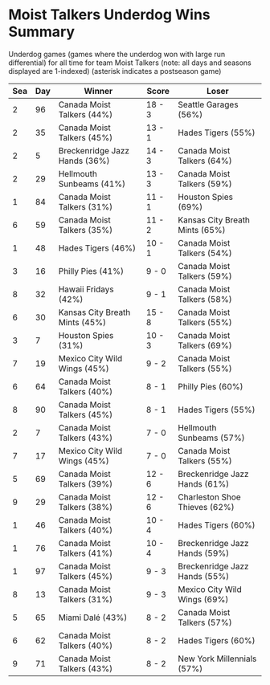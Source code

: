 # Moist Talkers Underdog Wins Summary



Underdog games (games where the underdog won with large run differential) for all time for team Moist Talkers (note: all days and seasons displayed are 1-indexed) (asterisk indicates a postseason game)


| Sea | Day | Winner | Score | Loser | 
| ------ |------ |------ |------ |------ |
| 2 | 96 | Canada Moist Talkers (44%) | 18 - 3 | Seattle Garages (56%) | 
| 2 | 35 | Canada Moist Talkers (45%) | 13 - 1 | Hades Tigers (55%) | 
| 2 | 5 | Breckenridge Jazz Hands (36%) | 14 - 3 | Canada Moist Talkers (64%) | 
| 2 | 29 | Hellmouth Sunbeams (41%) | 13 - 3 | Canada Moist Talkers (59%) | 
| 1 | 84 | Canada Moist Talkers (31%) | 11 - 1 | Houston Spies (69%) | 
| 6 | 59 | Canada Moist Talkers (35%) | 11 - 2 | Kansas City Breath Mints (65%) | 
| 1 | 48 | Hades Tigers (46%) | 10 - 1 | Canada Moist Talkers (54%) | 
| 3 | 16 | Philly Pies (41%) | 9 - 0 | Canada Moist Talkers (59%) | 
| 8 | 32 | Hawaii Fridays (42%) | 9 - 1 | Canada Moist Talkers (58%) | 
| 6 | 30 | Kansas City Breath Mints (45%) | 15 - 8 | Canada Moist Talkers (55%) | 
| 3 | 7 | Houston Spies (31%) | 10 - 3 | Canada Moist Talkers (69%) | 
| 7 | 19 | Mexico City Wild Wings (45%) | 9 - 2 | Canada Moist Talkers (55%) | 
| 6 | 64 | Canada Moist Talkers (40%) | 8 - 1 | Philly Pies (60%) | 
| 8 | 90 | Canada Moist Talkers (45%) | 8 - 1 | Hades Tigers (55%) | 
| 2 | 7 | Canada Moist Talkers (43%) | 7 - 0 | Hellmouth Sunbeams (57%) | 
| 7 | 17 | Mexico City Wild Wings (45%) | 7 - 0 | Canada Moist Talkers (55%) | 
| 5 | 69 | Canada Moist Talkers (39%) | 12 - 6 | Breckenridge Jazz Hands (61%) | 
| 9 | 29 | Canada Moist Talkers (38%) | 12 - 6 | Charleston Shoe Thieves (62%) | 
| 1 | 46 | Canada Moist Talkers (40%) | 10 - 4 | Hades Tigers (60%) | 
| 1 | 76 | Canada Moist Talkers (41%) | 10 - 4 | Breckenridge Jazz Hands (59%) | 
| 1 | 97 | Canada Moist Talkers (45%) | 9 - 3 | Breckenridge Jazz Hands (55%) | 
| 8 | 13 | Canada Moist Talkers (31%) | 9 - 3 | Mexico City Wild Wings (69%) | 
| 5 | 65 | Miami Dalé (43%) | 8 - 2 | Canada Moist Talkers (57%) | 
| 6 | 62 | Canada Moist Talkers (40%) | 8 - 2 | Hades Tigers (60%) | 
| 9 | 71 | Canada Moist Talkers (43%) | 8 - 2 | New York Millennials (57%) | 


